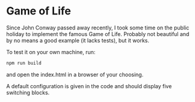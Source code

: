 # Game of Life
Since John Conway passed away recently, I took some time on the public holiday to implement the famous Game of Life. Probably not beautiful and by no means a good example (it lacks tests), but it works.

To test it on your own machine, run:
```bash
npm run build
```
and open the index.html in a browser of your choosing.


A default configuration is given in the code and should display five switching blocks.
